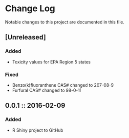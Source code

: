 # Change Log
Notable changes to this project are documented in this file.

## [Unreleased]
### Added
- Toxicity values for EPA Region 5 states

### Fixed
- Benzo(k)fluoranthene CAS# changed to 207-08-9
- Furfural CAS# changed to 98-0-11

## 0.0.1  ::  2016-02-09
### Added
- R Shiny project to GitHub
